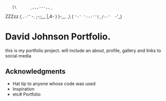        |\      _,,,---,,_
ZZZzz /,`.-'`'    -.  ;-;;,_
     |,4-  ) )-,_. ,\ (  `'-'
    '---''(_/--'  `-'\_)
    
# David Johnson Portfolio.

this is my portfolio project.
will include an about, profile, gallery and links to social media

## Acknowledgments

* Hat tip to anyone whose code was used
* Inspiration
* etc# Portfolio
